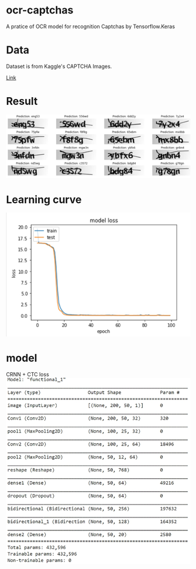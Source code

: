 # ocr-captchas

A pratice of OCR model for recognition Captchas by Tensorflow.Keras

# Data
Dataset is from Kaggle's CAPTCHA Images.</br>

[Link](https://www.kaggle.com/fournierp/captcha-version-2-images)

# Result

![](./result.jpg)
</br>

# Learning curve

![](./learning_curve.jpg)
</br>

# model
CRNN + CTC loss
![](./model_structure.jpg)
</br>
